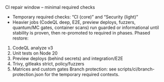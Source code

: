 CI repair window – minimal required checks

- Temporary required checks: “CI (core)” and “Security (light)”
- Heavier jobs (CodeQL deep, E2E, preview deploys, fuzzers, quantum/MC gates, container scans) run guarded or informational until stability is proven, then re-promoted to required in phases.
  Phased restore:

1. CodeQL analyze v3
2. Unit tests on Node 20
3. Preview deploys (behind secrets) and integration/E2E
4. Trivy, gitleaks strict, policy/fuzzers
5. Matrices and custom gates
   Branch protection: see scripts/ci/branch-protection.json for the temporary required contexts.
